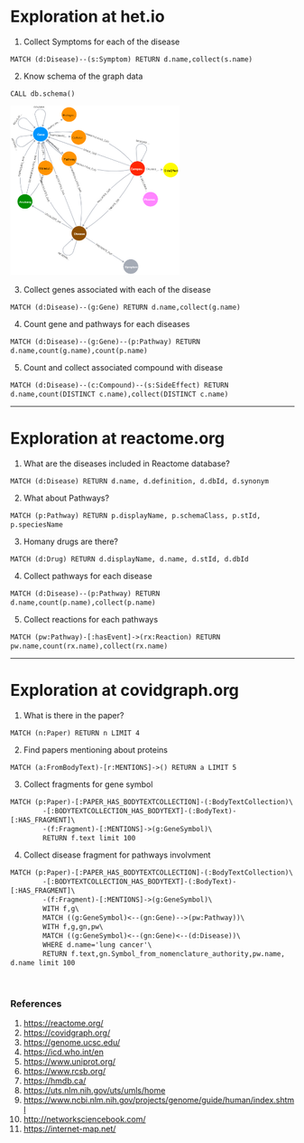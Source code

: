 # Exploration at het.io
1. Collect Symptoms for each of the disease
```
MATCH (d:Disease)--(s:Symptom) RETURN d.name,collect(s.name)
```
2. Know schema of the graph data
```
CALL db.schema()
```

<img src="https://github.com/pyncx/neo4j_practice/raw/main/graph.png" width="300" height="300"></img>

3. Collect genes associated with each of the disease
```
MATCH (d:Disease)--(g:Gene) RETURN d.name,collect(g.name)
```
4. Count gene and pathways for each diseases
```
MATCH (d:Disease)--(g:Gene)--(p:Pathway) RETURN d.name,count(g.name),count(p.name)
```
5. Count and collect associated compound with disease
```
MATCH (d:Disease)--(c:Compound)--(s:SideEffect) RETURN d.name,count(DISTINCT c.name),collect(DISTINCT c.name)
```

---------------------------------------

# Exploration at reactome.org

1. What are the diseases included in Reactome database?
```
MATCH (d:Disease) RETURN d.name, d.definition, d.dbId, d.synonym
```
2. What about Pathways?
```
MATCH (p:Pathway) RETURN p.displayName, p.schemaClass, p.stId, p.speciesName
```
3. Homany drugs are there?
```
MATCH (d:Drug) RETURN d.displayName, d.name, d.stId, d.dbId
```
4. Collect pathways for each disease
```
MATCH (d:Disease)--(p:Pathway) RETURN d.name,count(p.name),collect(p.name)
```
5. Collect reactions for each pathways

```
MATCH (pw:Pathway)-[:hasEvent]->(rx:Reaction) RETURN pw.name,count(rx.name),collect(rx.name)
```

--------------------------------------

# Exploration at covidgraph.org

1. What is there in the paper?
```
MATCH (n:Paper) RETURN n LIMIT 4
```
2. Find papers mentioning about proteins
```
MATCH (a:FromBodyText)-[r:MENTIONS]->() RETURN a LIMIT 5
```
3. Collect fragments for gene symbol
```
MATCH (p:Paper)-[:PAPER_HAS_BODYTEXTCOLLECTION]-(:BodyTextCollection)\
        -[:BODYTEXTCOLLECTION_HAS_BODYTEXT]-(:BodyText)-[:HAS_FRAGMENT]\
        -(f:Fragment)-[:MENTIONS]->(g:GeneSymbol)\
        RETURN f.text limit 100
```
4. Collect disease fragment for pathways involvment
```
MATCH (p:Paper)-[:PAPER_HAS_BODYTEXTCOLLECTION]-(:BodyTextCollection)\
        -[:BODYTEXTCOLLECTION_HAS_BODYTEXT]-(:BodyText)-[:HAS_FRAGMENT]\
        -(f:Fragment)-[:MENTIONS]->(g:GeneSymbol)\
        WITH f,g\
        MATCH ((g:GeneSymbol)<--(gn:Gene)-->(pw:Pathway))\
        WITH f,g,gn,pw\
        MATCH ((g:GeneSymbol)<--(gn:Gene)<--(d:Disease))\
        WHERE d.name='lung cancer'\
        RETURN f.text,gn.Symbol_from_nomenclature_authority,pw.name, d.name limit 100
 
 
 ```
 
 ### References
 1. https://reactome.org/
 2. https://covidgraph.org/
 3. https://genome.ucsc.edu/
 4. https://icd.who.int/en
 5. https://www.uniprot.org/
 6. https://www.rcsb.org/
 7. https://hmdb.ca/
 8. https://uts.nlm.nih.gov/uts/umls/home
 9. https://www.ncbi.nlm.nih.gov/projects/genome/guide/human/index.shtml
 10. http://networksciencebook.com/
 11. https://internet-map.net/
